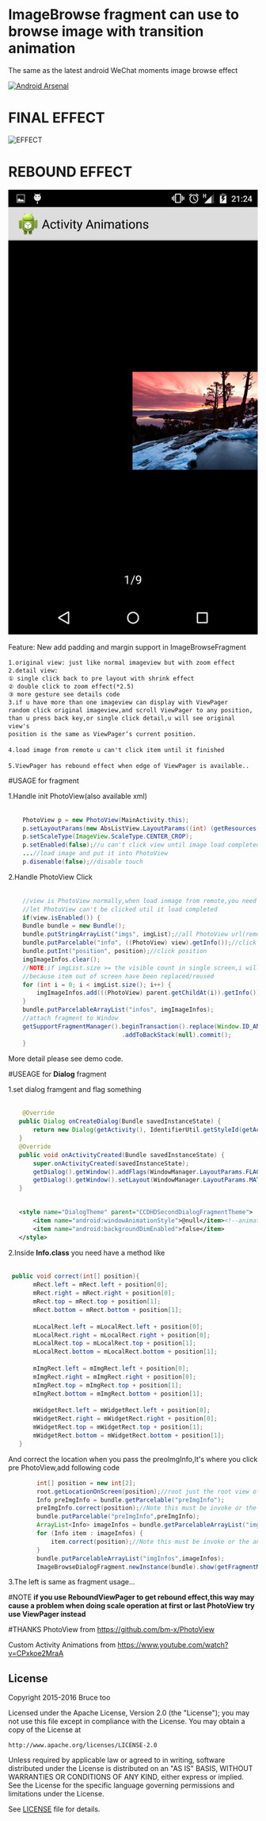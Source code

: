 # ImageBrowse fragment can use to browse image with transition animation

The same as the latest android WeChat moments image browse effect 

[![Android Arsenal](https://img.shields.io/badge/Android%20Arsenal-ActivityAnimation-green.svg?style=flat)](https://android-arsenal.com/details/1/2573)
# FINAL EFFECT
![EFFECT](./show.gif)

# REBOUND EFFECT
![REBOUND](./rebound.png)

 Feature:
  New add padding and margin support in ImageBrowseFragment

    1.original view: just like normal imageview but with zoom effect
    2.detail view:
    ① single click back to pre layout with shrink effect
    ② double click to zoom effect(*2.5)
    ③ more gesture see details code
    3.if u have more than one imageview can display with ViewPager
    random click original imageview,and scroll ViewPager to any position,
    than u press back key,or single click detail,u will see original view's
    position is the same as ViewPager‘s current position.

    4.load image from remote u can't click item until it finished

    5.ViewPager has rebound effect when edge of ViewPager is available..

#USAGE for fragment
  
1.Handle init PhotoView(also available xml)

  ```java

      PhotoView p = new PhotoView(MainActivity.this);
      p.setLayoutParams(new AbsListView.LayoutParams((int) (getResources().getDisplayMetrics().density * 100), (int) (getResources().getDisplayMetrics().density * 100)));
      p.setScaleType(ImageView.ScaleType.CENTER_CROP);
      p.setEnabled(false);//u can't click view until image load completed
      ...//load image and put it into PhotoView
      p.disenable(false);//disable touch
  ```
2.Handle PhotoView Click
  
   ```java

       //view is PhotoView normally,when load inmage from remote,you need call view.enable() to 
       //let PhotoView can't be clicked util it load completed
       if(view.isEnabled()) { 
       Bundle bundle = new Bundle();
       bundle.putStringArrayList("imgs", imgList);//all PhotoView url(remote)
       bundle.putParcelable("info", ((PhotoView) view).getInfo());//click PhotoView ImageInfo
       bundle.putInt("position", position);//click position
       imgImageInfos.clear();
       //NOTE:if imgList.size >= the visible count in single screen,i will cause NullPointException
       //because item out of screen have been replaced/reused
       for (int i = 0; i < imgList.size(); i++) {
           imgImageInfos.add(((PhotoView) parent.getChildAt(i)).getInfo());//remember all PhotoView ImageInfo
       }
       bundle.putParcelableArrayList("infos", imgImageInfos);
       //attach fragment to Window
       getSupportFragmentManager().beginTransaction().replace(Window.ID_ANDROID_CONTENT, ImageBrowseFragment.getInstance(bundle), "ViewPagerFragment")
                                   .addToBackStack(null).commit();
       }

   ```
   
   More detail please see demo code.
   
#USEAGE for **Dialog** fragment
 
 1.set dialog framgent and flag something
 ```java
   
     @Override
    public Dialog onCreateDialog(Bundle savedInstanceState) {
        return new Dialog(getActivity(), IdentifierUtil.getStyleId(getActivity(), "DialogTheme"));
    }
    @Override
    public void onActivityCreated(Bundle savedInstanceState) {
        super.onActivityCreated(savedInstanceState);
        getDialog().getWindow().addFlags(WindowManager.LayoutParams.FLAG_FULLSCREEN);
        getDialog().getWindow().setLayout(WindowManager.LayoutParams.MATCH_PARENT, WindowManager.LayoutParams.MATCH_PARENT);
    }
 
 ```
 
 ```xml
 
    <style name="DialogTheme" parent="CCDHDSecondDialogFragmentTheme">
        <item name="android:windowAnimationStyle">@null</item><!--animation must be null -->
        <item name="android:backgroundDimEnabled">false</item>
    </style>
 
 ```
 2.Inside **Info.class** you need have a method like
 ```java
 
  public void correct(int[] position){
        mRect.left = mRect.left + position[0];
        mRect.right = mRect.right + position[0];
        mRect.top = mRect.top + position[1];
        mRect.bottom = mRect.bottom + position[1];

        mLocalRect.left = mLocalRect.left + position[0];
        mLocalRect.right = mLocalRect.right + position[0];
        mLocalRect.top = mLocalRect.top + position[1];
        mLocalRect.bottom = mLocalRect.bottom + position[1];

        mImgRect.left = mImgRect.left + position[0];
        mImgRect.right = mImgRect.right + position[0];
        mImgRect.top = mImgRect.top + position[1];
        mImgRect.bottom = mImgRect.bottom + position[1];

        mWidgetRect.left = mWidgetRect.left + position[0];
        mWidgetRect.right = mWidgetRect.right + position[0];
        mWidgetRect.top = mWidgetRect.top + position[1];
        mWidgetRect.bottom = mWidgetRect.bottom + position[1];
    }
 
 ```
 And correct the location when you pass the preoImgInfo,It's where you
 click pre PhotoView,add following code
 ```java
         int[] position = new int[2];
         root.getLocationOnScreen(position);//root just the root view of current fragment or activity
         Info preImgInfo = bundle.getParcelable("preImgInfo");
         preImgInfo.correct(position);//Note this must be invoke or the animation not fluent
         bundle.putParcelable("preImgInfo",preImgInfo);
         ArrayList<Info> imageInfos = bundle.getParcelableArrayList("imgInfos");
         for (Info item : imageInfos) {
             item.correct(position);//Note this must be invoke or the animation not fluent
         }
         bundle.putParcelableArrayList("imgInfos",imageInfos);
         ImageBrowseDialogFragment.newInstance(bundle).show(getFragmentManager(),ImageBrowseDialogFragment.class.getSimpleName());
 
 ```
 
 3.The left is same as fragment usage...

#NOTE
 **if you use ReboundViewPager to get rebound effect,this way may cause a problem when doing scale operation at first or last PhotoView 
 try use ViewPager instead**
 

#THANKS
PhotoView from https://github.com/bm-x/PhotoView

Custom Activity Animations from https://www.youtube.com/watch?v=CPxkoe2MraA

## License

Copyright 2015-2016 Bruce too

Licensed under the Apache License, Version 2.0 (the "License");
you may not use this file except in compliance with the License.
You may obtain a copy of the License at

    http://www.apache.org/licenses/LICENSE-2.0

Unless required by applicable law or agreed to in writing, software
distributed under the License is distributed on an "AS IS" BASIS,
WITHOUT WARRANTIES OR CONDITIONS OF ANY KIND, either express or implied.
See the License for the specific language governing permissions and
limitations under the License.

See [LICENSE](LICENSE) file for details.
